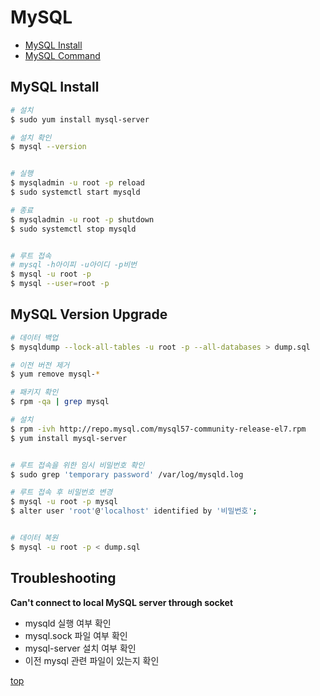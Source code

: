 # MySQL

- [MySQL Install](#mysql-install)
- [MySQL Command](./mysql-command.md)



## MySQL Install

```bash
# 설치
$ sudo yum install mysql-server

# 설치 확인
$ mysql --version


# 실행
$ mysqladmin -u root -p reload
$ sudo systemctl start mysqld

# 종료
$ mysqladmin -u root -p shutdown
$ sudo systemctl stop mysqld


# 루트 접속
# mysql -h아이피 -u아이디 -p비번
$ mysql -u root -p
$ mysql --user=root -p
```



## MySQL Version Upgrade

```bash
# 데이터 백업
$ mysqldump --lock-all-tables -u root -p --all-databases > dump.sql

# 이전 버전 제거
$ yum remove mysql-*

# 패키지 확인
$ rpm -qa | grep mysql

# 설치
$ rpm -ivh http://repo.mysql.com/mysql57-community-release-el7.rpm
$ yum install mysql-server


# 루트 접속을 위한 임시 비밀번호 확인
$ sudo grep 'temporary password' /var/log/mysqld.log

# 루트 접속 후 비밀번호 변경
$ mysql -u root -p mysql
$ alter user 'root'@'localhost' identified by '비밀번호';


# 데이터 복원
$ mysql -u root -p < dump.sql
```



## Troubleshooting

**Can't connect to local MySQL server through socket**   

- mysqld 실행 여부 확인
- mysql.sock 파일 여부 확인
- mysql-server 설치 여부 확인
- 이전 mysql 관련 파일이 있는지 확인



[top](#)
